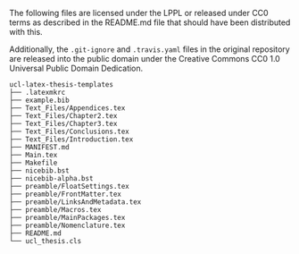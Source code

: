 
The following files are licensed under the LPPL or released under CC0 terms as described in the README.md file that should have been distributed with this.

Additionally, the `.git-ignore` and `.travis.yaml` files in the original repository are released into the public domain under the Creative Commons CC0 1.0 Universal Public Domain Dedication. 

```
ucl-latex-thesis-templates
├── .latexmkrc
├── example.bib
├── Text_Files/Appendices.tex
├── Text_Files/Chapter2.tex
├── Text_Files/Chapter3.tex
├── Text_Files/Conclusions.tex
├── Text_Files/Introduction.tex
├── MANIFEST.md
├── Main.tex
├── Makefile
├── nicebib.bst
├── nicebib-alpha.bst
├── preamble/FloatSettings.tex
├── preamble/FrontMatter.tex
├── preamble/LinksAndMetadata.tex
├── preamble/Macros.tex
├── preamble/MainPackages.tex
├── preamble/Nomenclature.tex
├── README.md
└── ucl_thesis.cls
```
